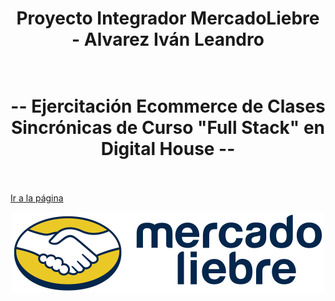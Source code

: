 # <div align="center"> **Proyecto Integrador MercadoLiebre - Alvarez Iván Leandro** </div> <br>

# <div align="center"> **-- Ejercitación Ecommerce de Clases Sincrónicas de Curso "Full Stack" en Digital House --** </div> <br>

<a href="https://ml-ecommerce-ivanalvarez.onrender.com/" target="_blank" > Ir a la página </a>

<p align="center">
  <a href="https://ml-ecommerce-ivanalvarez.onrender.com/" target="_blank">
  <img width="500px" src="https://raw.githubusercontent.com/ivanlalvarez22/MercadoLiebre-IvanAlvarez-DH/b53b4cbceb6233debef6bce3444d4ad900151481/public/images/logo-mercado-liebre.svg" alt="Logo Mercado Liebre"/>
  </a>
</p> <br>
